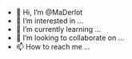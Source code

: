 - 👋 Hi, I’m @MaDerlot
- 👀 I’m interested in ...
- 🌱 I’m currently learning ...
- 💞️ I’m looking to collaborate on ...
- 📫 How to reach me ...

<!---
MaDerlot/MaDerlot is a ✨ special ✨ repository because its `README.md` (this file) appears on your GitHub profile.
You can click the Preview link to take a look at your changes.
--->

